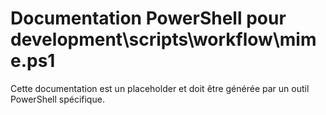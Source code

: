 # Documentation PowerShell pour development\scripts\workflow\mime.ps1

Cette documentation est un placeholder et doit être générée par un outil PowerShell spécifique.
